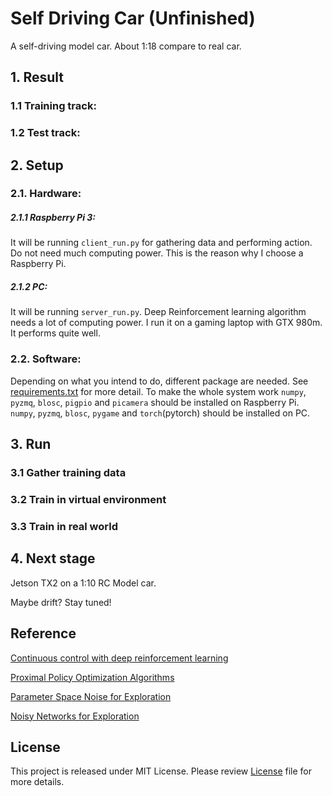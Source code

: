 # Self Driving Car (Unfinished)
A self-driving model car. About 1:18 compare to real car.


## 1. Result

### 1.1 Training track:

### 1.2 Test track:

## 2. Setup

### 2.1. Hardware:


##### 2.1.1 Raspberry Pi 3:
It will be running `client_run.py` for gathering data and performing action.
Do not need much computing power.
This is the reason why I choose a Raspberry Pi.

##### 2.1.2 PC:
It will be running `server_run.py`.
Deep Reinforcement learning algorithm needs a lot of computing power.
I run it on a gaming laptop with GTX 980m. It performs quite well.

### 2.2. Software:
Depending on what you intend to do, different package are needed.
See [requirements.txt](requirements.txt) for more detail.
To make the whole system work 
`numpy`, `pyzmq`, `blosc`, `pigpio` and `picamera` should be installed on Raspberry Pi.
`numpy`, `pyzmq`, `blosc`, `pygame` and `torch`(pytorch) should be installed on PC.
## 3. Run

### 3.1 Gather training data

### 3.2 Train in virtual environment

### 3.3 Train in real world

## 4. Next stage

Jetson TX2 on a 1:10 RC Model car.

Maybe drift? Stay tuned!

## Reference
[Continuous control with deep reinforcement learning](https://arxiv.org/abs/1509.02971)

[Proximal Policy Optimization Algorithms](https://arxiv.org/abs/1707.06347)

[Parameter Space Noise for Exploration](https://arxiv.org/abs/1706.01905)

[Noisy Networks for Exploration](https://arxiv.org/abs/1706.10295)

## License
This project is released under MIT License.
Please review [License](LICENSE) file for more details.

